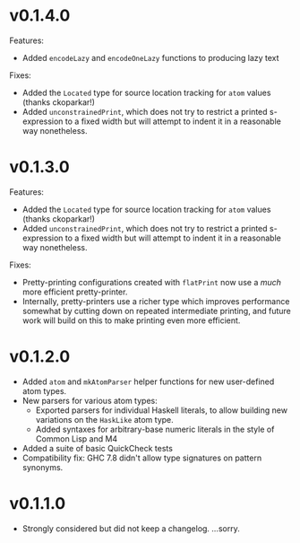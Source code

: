 v0.1.4.0
=======

Features:

* Added `encodeLazy` and `encodeOneLazy` functions to producing lazy
  text

Fixes:

* Added the `Located` type for source location tracking for `atom`
  values (thanks ckoparkar!)
* Added `unconstrainedPrint`, which does not try to restrict a printed
  s-expression to a fixed width but will attempt to indent it in a
  reasonable way nonetheless.

v0.1.3.0
=======

Features:

* Added the `Located` type for source location tracking for `atom`
  values (thanks ckoparkar!)
* Added `unconstrainedPrint`, which does not try to restrict a printed
  s-expression to a fixed width but will attempt to indent it in a
  reasonable way nonetheless.

Fixes:

* Pretty-printing configurations created with `flatPrint` now use a
  _much_ more efficient pretty-printer.
* Internally, pretty-printers use a richer type which improves
  performance somewhat by cutting down on repeated intermediate
  printing, and future work will build on this to make printing even
  more efficient.

v0.1.2.0
=======

* Added `atom` and `mkAtomParser` helper functions for new
  user-defined atom types.
* New parsers for various atom types:
    * Exported parsers for individual Haskell literals, to allow
      building new variations on the `HaskLike` atom type.
    * Added syntaxes for arbitrary-base numeric literals in the style of
      Common Lisp and M4
* Added a suite of basic QuickCheck tests
* Compatibility fix: GHC 7.8 didn't allow type signatures on pattern
  synonyms.


v0.1.1.0
=======

* Strongly considered but did not keep a changelog. …sorry.
